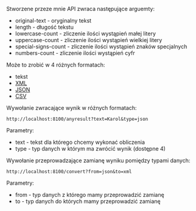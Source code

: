 Stworzene przeze mnie API zwraca następujące arguemty:
* original-text - oryginalny tekst
* length - długość tekstu
* lowercase-count - zliczenie ilości wystąpień małej litery
* uppercase-count - zliczenie ilości wystąpień wielkiej litery
* special-signs-count - zliczenie ilości wystąpień znaków specjalnych
* numbers-count - zliczenie ilości wystąpień cyfr

Może to zrobić w 4 różnych formatach:
* tekst
* [XML](https://www.w3.org/XML/)
* [JSON](https://www.json.org/json-en.html)
* [CSV](https://pl.wikipedia.org/wiki/CSV_(format_pliku))

Wywołanie zwracające wynik w różnych formatach:
```
http://localhost:8100/anyresult?text=Karol&type=json
```
Parametry:
* text - tekst dla którego chcemy wykonać obliczenia
* type - typ danych w którym ma zwrócić wynik (dostępne 4)


Wywołanie przeprowadzające zamianę wyniku pomiędzy typami danych:
```
http://localhost:8100/convert?from=json&to=xml
```
Parametry:
* from - typ danych z którego mamy przeprowadzić zamianę
* to - typ danych do których mamy przeprowadzić zamianę